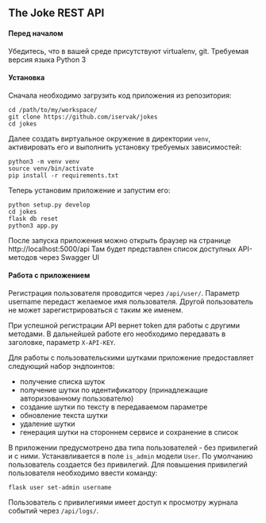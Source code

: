 ## The Joke REST API

#### Перед началом
Убедитесь, что в вашей среде присутствуют virtualenv, git.
Требуемая версия языка Python 3


#### Установка
Сначала необходимо загрузить код приложения из репозитория:
```
cd /path/to/my/workspace/
git clone https://github.com/iservak/jokes
cd jokes
```

Далее создать виртуальное окружение в директории `venv`, активировать его и выполнить установку требуемых зависимостей:
```
python3 -m venv venv
source venv/bin/activate
pip install -r requirements.txt
```

Теперь установим приложение и запустим его:
```
python setup.py develop
cd jokes
flask db reset
python3 app.py
```

После запуска приложения можно открыть браузер на странице http://localhost:5000/api
Там будет представлен список доступных API-методов через Swagger UI


#### Работа с приложением
Регистрация пользователя проводится через `/api/user/`. Параметр username передаст желаемое имя пользователя.
Другой пользователь не может зарегистрироваться с таким же именем.

При успешной регистрации API вернет token для работы с другими методами. В дальнейшей работе его необходимо передавать в заголовке, параметр `X-API-KEY`.

Для работы с пользовательскими шутками приложение предоставляет следующий набор эндпоинтов:
* получение списка шуток
* получение шутки по идентификатору (принадлежащие авторизованному пользователю)
* создание шутки по тексту в передаваемом параметре
* обновление текста шутки
* удаление шутки
* генерация шутки на стороннем сервисе и сохранение в список


В приложении предусмотрено два типа пользователей - без привилегий и с ними. Устанавливается в поле `is_admin` модели `User`.
По умолчанию пользователь создается без привилегий. Для повышения привилегий пользователя необходимо ввести команду:
```
flask user set-admin username
```

Пользователь с привилегиями имеет доступ к просмотру журнала событий через `/api/logs/`.
